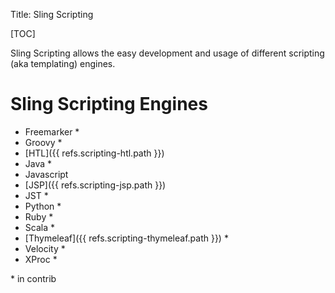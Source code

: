 Title: Sling Scripting

[TOC]

Sling Scripting allows the easy development and usage of different scripting (aka templating) engines.

# Sling Scripting Engines

* Freemarker *
* Groovy *
* [HTL]({{ refs.scripting-htl.path }})
* Java *
* Javascript
* [JSP]({{ refs.scripting-jsp.path }})
* JST *
* Python *
* Ruby *
* Scala *
* [Thymeleaf]({{ refs.scripting-thymeleaf.path }}) *
* Velocity *
* XProc *

\* in contrib
